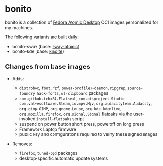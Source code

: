 # bonito

bonito is a collection of [Fedora Atomic Desktop](https://fedoraproject.org/atomic-desktops) OCI images personalized for my machines.

The following variants are built daily:

* bonito-sway (base: [sway-atomic](https://quay.io/repository/fedora-ostree-desktops/sway-atomic))
* bonito-kde (base: [kinoite](https://quay.io/repository/fedora-ostree-desktops/kinoite))

## Changes from base images

* Adds:
  * `distrobox`, `foot`, `fzf`, `power-profiles-daemon`, `ripgrep`, `source-foundry-hack-fonts`, `wl-clipboard` packages
  * `com.github.tchx84.Flatseal`, `com.obsproject.Studio`, `com.valvesoftware.Steam`, `io.mpv.Mpv`, `org.audacityteam.Audacity`, `org.gimp.GIMP`, `org.gnome.Loupe`, `org.kde.kdenlive`, `org.mozilla.firefox`, `org.signal.Signal` flatpaks via the user-invoked `install-flatpaks` script
  * suspend on power button short press, poweroff on long press
  * Framework Laptop firmware
  * public key and configurations required to verify these signed images

* Removes:
  *  `firefox`, `tuned-ppd` packages
  *  desktop-specific automatic update systems
